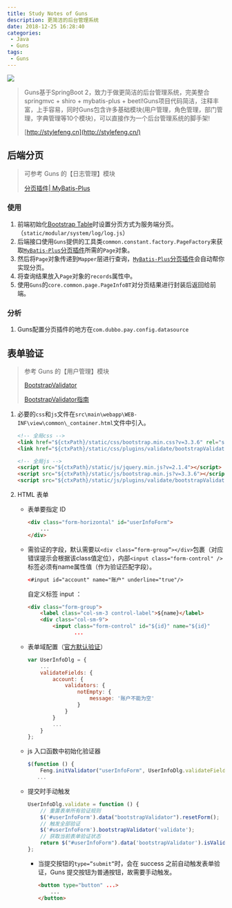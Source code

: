 ```yaml
---
title: Study Notes of Guns
description: 更简洁的后台管理系统
date: 2018-12-25 16:28:40
categories:
 - Java
 - Guns
tags:
 - Guns
---
```


![](https://i.loli.net/2018/12/26/5c23433372f23.jpg)

<!-- more -->

> Guns基于SpringBoot 2，致力于做更简洁的后台管理系统，完美整合springmvc + shiro + mybatis-plus + beetl!Guns项目代码简洁，注释丰富，上手容易，同时Guns包含许多基础模块(用户管理，角色管理，部门管理，字典管理等10个模块)，可以直接作为一个后台管理系统的脚手架!
>
> [http://stylefeng.cn](http://stylefeng.cn/)

## 后端分页

> 可参考 Guns 的【日志管理】模块
>
> [分页插件| MyBatis-Plus](https://mp.baomidou.com/guide/page.html)

### 使用

1. 前端初始化[Bootstrap Table](http://bootstrap-table.wenzhixin.net.cn/zh-cn/documentation/)时设置分页方式为服务端分页。（`static/modular/system/log/log.js`）
2. 后端接口使用`Guns`提供的工具类`common.constant.factory.PageFactory`来获取[`MyBatis-Plus`分页插件](https://mp.baomidou.com/guide/page.html)所需的`Page`对象。
3. 然后将`Page`对象传递到`Mapper`层进行查询，[`MyBatis-Plus`分页插件](https://mp.baomidou.com/guide/page.html)会自动帮你实现分页。
4. 将查询结果放入`Page`对象的`records`属性中。
5. 使用`Guns`的`core.common.page.PageInfoBT`对分页结果进行封装后返回给前端。

### 分析

1. Guns配置分页插件的地方在`com.dubbo.pay.config.datasource`

## 表单验证

> 参考 Guns 的【用户管理】模块
>
> [BootstrapValidator](http://bootstrapvalidator.votintsev.ru/)
>
> [BootstrapValidator指南](https://mrbird.cc/BootstrapValidator%E6%8C%87%E5%8D%97.html)

1. 必要的`css`和`js`文件在`src\main\webapp\WEB-INF\view\common\_container.html`文件中引入。

   ```html
   <!-- 全局css -->
   <link href="${ctxPath}/static/css/bootstrap.min.css?v=3.3.6" rel="stylesheet">
   <link href="${ctxPath}/static/css/plugins/validate/bootstrapValidator.min.css" rel="stylesheet">
   
   <!-- 全局js -->
   <script src="${ctxPath}/static/js/jquery.min.js?v=2.1.4"></script>
   <script src="${ctxPath}/static/js/bootstrap.min.js?v=3.3.6"></script>
   <script src="${ctxPath}/static/js/plugins/validate/bootstrapValidator.min.js"></script>
   ```

2. HTML 表单

   - 表单要指定 ID

     ```html WEB-INF/view/system/user/user_add.html
     <div class="form-horizontal" id="userInfoForm">
         ...
     </div>
     ```

   - 需验证的字段，默认需要以`<div class=”form-group”></div>`包裹（对应错误提示会根据该class值定位），内部`<input class="form-control" />`标签必须有name属性值（作为验证匹配字段）。

     ```html WEB-INF/view/system/user/user_add.html
     <#input id="account" name="账户" underline="true"/>
     ```

     自定义标签 input ：

     ```html WEB-INF/view/common/tags/input.tag
     <div class="form-group">
         <label class="col-sm-3 control-label">${name}</label>
         <div class="col-sm-9">
             <input class="form-control" id="${id}" name="${id}"
                    ...
     ```

   - 表单域配置（[官方默认验证](http://bootstrapvalidator.votintsev.ru/validators/)）

     ```js static/modular/system/user/user_info.js
     var UserInfoDlg = {
         ...
         validateFields: {
             account: {
                 validators: {
                     notEmpty: {
                         message: '账户不能为空'
                     }
                 }
             }
             ...
         }
     };
     ```

   - js 入口函数中初始化验证器

     ```js static/modular/system/user/user_info.js
     $(function () {
         Feng.initValidator("userInfoForm", UserInfoDlg.validateFields);
     	...
     ```

   - 提交时手动触发

     ```js static/modular/system/user/user_info.js
     UserInfoDlg.validate = function () {
         // 重置表单所有验证规则
         $('#userInfoForm').data("bootstrapValidator").resetForm();
         // 触发全部验证
         $('#userInfoForm').bootstrapValidator('validate');
         // 获取当前表单验证状态
         return $("#userInfoForm").data('bootstrapValidator').isValid();
     };
     ```

     - 当提交按钮的`type=”submit”`时，会在 success 之前自动触发表单验证，Guns 提交按钮为普通按钮，故需要手动触发。

       ```html WEB-INF/view/common/tags/button.tag
       <button type="button" ...>
           ...
       </button>
       ```

